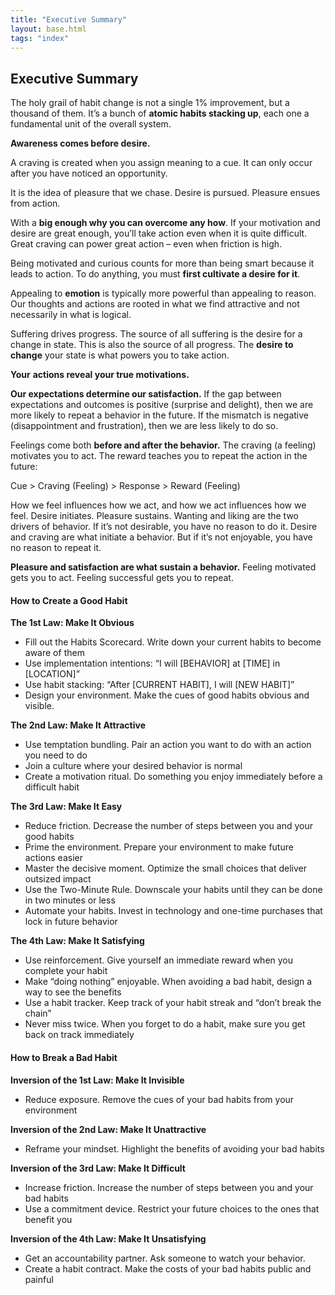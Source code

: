 ```yaml
---
title: "Executive Summary"
layout: base.html
tags: "index"
---
```


## Executive Summary

The holy grail of habit change is not a single 1% improvement, but a thousand of them. It’s a bunch of **atomic habits stacking up**, each one a fundamental unit of the overall system.

**Awareness comes before desire.**

A craving is created when you assign meaning to a cue. It can only occur after you have noticed an opportunity.

It is the idea of pleasure that we chase. Desire is pursued. Pleasure ensues from action.

With a **big enough why you can overcome any how**. If your motivation and desire are great enough, you’ll take action even when it is quite difficult. Great craving can power great action – even when friction is high.

Being motivated and curious counts for more than being smart because it leads to action. To do anything, you must **first cultivate a desire for it**.

Appealing to **emotion** is typically more powerful than appealing to reason. Our thoughts and actions are rooted in what we find attractive and not necessarily in what is logical.

Suffering drives progress. The source of all suffering is the desire for a change in state. This is also the source of all progress. The **desire to change** your state is what powers you to take action.

**Your** **actions reveal your true motivations.**

**Our expectations determine our satisfaction.** If the gap between expectations and outcomes is positive (surprise and delight), then we are more likely to repeat a behavior in the future. If the mismatch is negative (disappointment and frustration), then we are less likely to do so.

Feelings come both **before and after the behavior.** The craving (a feeling) motivates you to act. The reward teaches you to repeat the action in the future:

Cue > Craving (Feeling) > Response > Reward (Feeling)

How we feel influences how we act, and how we act influences how we feel. Desire initiates. Pleasure sustains. Wanting and liking are the two drivers of behavior. If it’s not desirable, you have no reason to do it. Desire and craving are what initiate a behavior. But if it’s not enjoyable, you have no reason to repeat it.

**Pleasure and satisfaction are what sustain a behavior.** Feeling motivated gets you to act. Feeling successful gets you to repeat.

#### **How to Create a Good Habit**

**The 1st Law: Make It Obvious**

- Fill out the Habits Scorecard. Write down your current habits to become aware of them
- Use implementation intentions: “I will [BEHAVIOR] at [TIME] in [LOCATION]”
- Use habit stacking: “After [CURRENT HABIT], I will [NEW HABIT]”
- Design your environment. Make the cues of good habits obvious and visible.

**The 2nd Law: Make It Attractive**

- Use temptation bundling. Pair an action you want to do with an action you need to do
- Join a culture where your desired behavior is normal
- Create a motivation ritual. Do something you enjoy immediately before a difficult habit

**The 3rd Law: Make It Easy**

- Reduce friction. Decrease the number of steps between you and your good habits
- Prime the environment. Prepare your environment to make future actions easier
- Master the decisive moment. Optimize the small choices that deliver outsized impact
- Use the Two-Minute Rule. Downscale your habits until they can be done in two minutes or less
- Automate your habits. Invest in technology and one-time purchases that lock in future behavior

**The 4th Law: Make It Satisfying**

- Use reinforcement. Give yourself an immediate reward when you complete your habit
- Make “doing nothing” enjoyable. When avoiding a bad habit, design a way to see the benefits
- Use a habit tracker. Keep track of your habit streak and “don’t break the chain”
- Never miss twice. When you forget to do a habit, make sure you get back on track immediately

#### **How to Break a Bad Habit**

**Inversion of the 1st Law: Make It Invisible**

- Reduce exposure. Remove the cues of your bad habits from your environment

**Inversion of the 2nd Law: Make It Unattractive**

- Reframe your mindset. Highlight the benefits of avoiding your bad habits

**Inversion of the 3rd Law: Make It Difficult**

- Increase friction. Increase the number of steps between you and your bad habits
- Use a commitment device. Restrict your future choices to the ones that benefit you

**Inversion of the 4th Law: Make It Unsatisfying**

- Get an accountability partner. Ask someone to watch your behavior.
- Create a habit contract. Make the costs of your bad habits public and painful